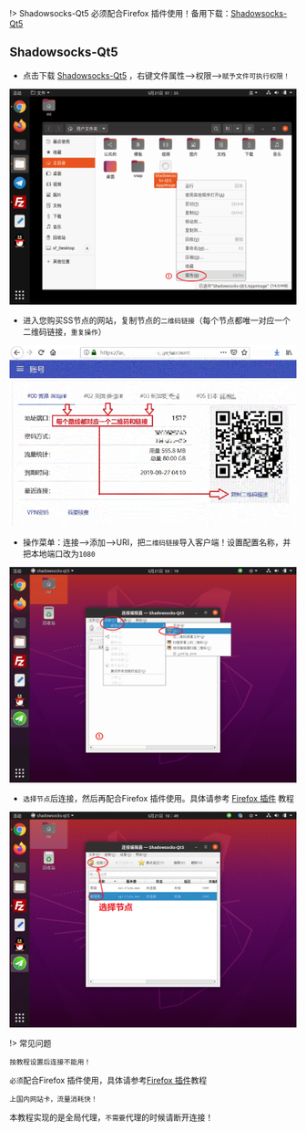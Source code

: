 
!> Shadowsocks-Qt5 必须配合Firefox 插件使用！备用下载：[Shadowsocks-Qt5](https://www.5nd.xyz/linux/Shadowsocks-Qt5.AppImage) 

## Shadowsocks-Qt5

* 点击下载 <a href="media/linux/Shadowsocks-Qt5.AppImage" target="_blank">Shadowsocks-Qt5</a> ，右键文件属性-->权限-->`赋予文件可执行权限！`

![linux1](media/linux/sq1.gif ':size=720')

* 进入您购买SS节点的网站，复制节点的`二维码链接`（每个节点都唯一对应一个二维码链接，`重复操作`）

![linux2](media/linux/sq2.gif ':size=720')

* 操作菜单：连接-->添加-->URI，把`二维码链接`导入客户端！设置配置名称，并把本地端口改为`1080`

![linux3](media/linux/sq3.gif ':size=720')

* `选择节点`后连接，然后再配合Firefox 插件使用。具体请参考 [Firefox 插件](firefox) 教程

![linux4](media/linux/sq4.gif ':size=720')

!> 常见问题

  ```shell
按教程设置后连接不能用！
```
`必须`配合Firefox 插件使用，具体请参考[Firefox 插件](firefox)教程

  ```shell
上国内网站卡，流量消耗快！
```
本教程实现的是全局代理，`不需要`代理的时候请断开连接！
